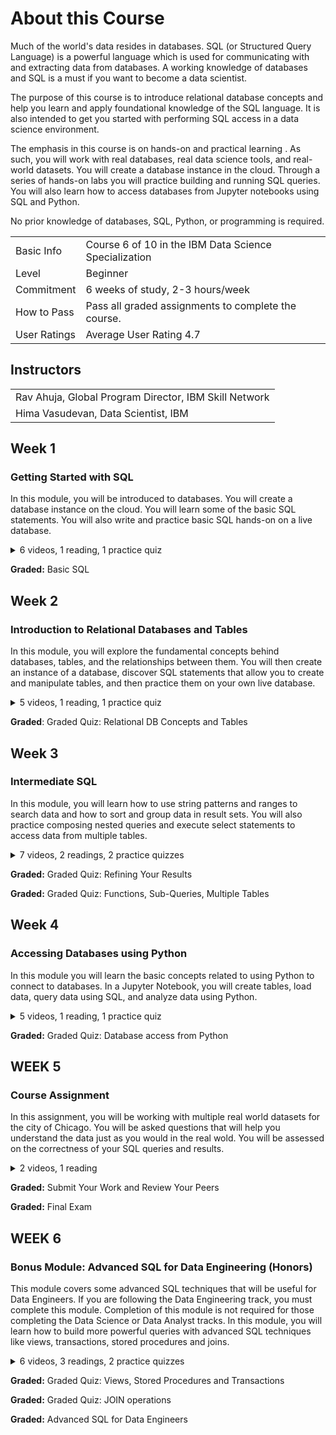 # **About this Course**

Much of the world's data resides in databases. SQL (or Structured Query Language) is a powerful language which is used for communicating with and extracting data from databases. A working knowledge of databases and SQL is a must if you want to become a data scientist.

The purpose of this course is to introduce relational database concepts and help you learn and apply foundational knowledge of the SQL language. It is also intended to get you started with performing SQL access in a data science environment.  

The emphasis in this course is on hands-on and practical learning . As such, you will work with real databases, real data science tools, and real-world datasets. You will create a database instance in the cloud. Through a series of hands-on labs you will practice building and running SQL queries. You will also learn how to access databases from Jupyter notebooks using SQL and Python.

No prior knowledge of databases, SQL, Python, or programming is required.

|             |                                                       |
|-------------|-------------------------------------------------------|
|Basic Info   |Course 6 of 10 in the IBM Data Science Specialization  |
|Level        |Beginner                                               |
|Commitment   |6 weeks of study, 2-3 hours/week                       |
|How to Pass  |Pass all graded assignments to complete the course.    |
|User Ratings |Average User Rating 4.7                                | 

## Instructors
|                                                        |  
|--------------------------------------------------------|
|Rav Ahuja, Global Program Director, IBM Skill Network   |
|Hima Vasudevan, Data Scientist, IBM                     |

## Week 1

### Getting Started with SQL

In this module, you will be introduced to databases. You will create a database instance on the cloud. You will learn some of the basic SQL statements. You will also write and practice basic SQL hands-on on a live database.

<details>
<summary>6 videos, 1 reading, 1 practice quiz</summary>

1. **[Video:** Welcome to SQL for Data Science](https://www.coursera.org/lecture/sql-data-science/welcome-to-sql-for-data-science-ey8Cf)
2. **Video:** Introduction to Databases
3. **Video:** SELECT Statement
4. **Ungraded Plugin:** SELECT statement examples
5. **LTI Item:** Hands-on Lab: Simple SELECT Statements
6. **Video:** COUNT, DISTINCT, LIMIT
7. **LTI Item:** Hands-on Lab: COUNT, DISTINCT, LIMIT
8. **Video:** INSERT Statement
9. **Video:** UPDATE and DELETE Statements
10. **LTI Item:** Hands-on Lab: INSERT, UPDATE, and DELETE
11. **Reading:** Summary & Highlights
12. **Practice Quiz:** Practice Quiz

</details>


**Graded:** Basic SQL

## Week 2

### Introduction to Relational Databases and Tables

In this module, you will explore the fundamental concepts behind databases, tables, and the relationships between them. You will then create an instance of a database, discover SQL statements that allow you to create and manipulate tables, and then practice them on your own live database.

<details>
<summary>5 videos, 1 reading, 1 practice quiz</summary>

1. **[Video:** Relational Database Concepts](https://www.coursera.org/lecture/sql-data-science/relational-database-concepts-VDNRM)
2. **Video:** How to create a Database instance on Cloud
3. **Ungraded Plugin:** Hands-on Lab: Sign up for IBM Cloud, Create Db2 service instance and Get started with the Db2 console
4. **Video:** Types of SQL statements (DDL vs. DML)
5. **Video:** CREATE TABLE Statement
6. **Video:** ALTER, DROP, and Truncate tables
7. **Ungraded Plugin:** Examples to CREATE and DROP tables
8. **Ungraded Plugin:** Hands-on Lab: CREATE, ALTER, TRUNCATE, DROP
9. **Ungraded Plugin:** Hands-on Lab: Create and Load Tables using SQL Scripts
10. **Reading:** Summary & Highlights
11. **Practice Quiz:** Practice Quiz

</details>

**Graded**: Graded Quiz: Relational DB Concepts and Tables

## Week 3

### Intermediate SQL

In this module, you will learn how to use string patterns and ranges to search data and how to sort and group data in result sets. You will also practice composing nested queries and execute select statements to access data from multiple tables.

<details>
<summary>7 videos, 2 readings, 2 practice quizzes</summary>

1. **[Video:** Using String Patterns and Ranges](https://www.coursera.org/lecture/sql-data-science/using-string-patterns-and-ranges-UPbqw)
2. **Video:** Sorting Result Sets
3. **Video:** Grouping Result Sets
4. **Ungraded Plugin:** Hands-on Lab : String Patterns, Sorting & Grouping
5. **Reading:** Summary & Highlights
6. **Practice Quiz:** Practice Quiz
7. **Video:** Built-in Database Functions
8. **Video:** Date and Time Built-in Functions
9. **Ungraded Plugin:** Hands-on Lab: Built-in functions
10. **Video:** Sub-Queries and Nested Selects
11. **Ungraded Plugin:** Hands-on Lab: Sub-queries and Nested SELECTs
12. **Video:** Working with Multiple Tables
13. **Ungraded Plugin:** Hands-on Lab: Working with Multiple Tables
14. **Reading:** Summary & Highlights
15. **Practice Quiz:** Practice Quiz

</details>

**Graded:** Graded Quiz: Refining Your Results

**Graded:** Graded Quiz: Functions, Sub-Queries, Multiple Tables

## Week 4

### Accessing Databases using Python


In this module you will learn the basic concepts related to using Python to connect to databases. In a Jupyter Notebook, you will create tables, load data, query data using SQL, and analyze data using Python.

<details>
  
  <summary>5 videos, 1 reading, 1 practice quiz</summary>

1. **[Video:** How to Access Databases Using Python](https://www.coursera.org/lecture/sql-data-science/how-to-access-databases-using-python-ZtWlh)
2. **Video:** Writing code using DB-API
3. **Video:** Connecting to a database using ibm_db API
4. **Ungraded Plugin:** Lab: Create Database Credentials
5. **LTI Item:** Hands-on Lab: Connecting to a database instance
6. **Video:** Creating tables, loading data and querying data
7. **LTI Item:** Hands-on Lab: Creating tables, inserting and querying Data
8. **Ungraded Plugin:** Introducing SQL Magic
9. **LTI Item:** Hands-on Tutorial: Accessing Databases with SQL magic
10. **Video:** Analyzing data with Python
11. **LTI Item:** Hands-on Lab: Analyzing a real World Data Set
12. **Reading:** Summary & Highlights
13. **Practice Quiz:** Practice Quiz

</details>

**Graded:** Graded Quiz: Database access from Python

## WEEK 5

### Course Assignment

In this assignment, you will be working with multiple real world datasets for the city of Chicago. You will be asked questions that will help you understand the data just as you would in the real wold. You will be assessed on the correctness of your SQL queries and results.

<details>
  <summary>2 videos, 1 reading</summary>

1. **[Video:** Working with Real World Datasets](https://www.coursera.org/lecture/sql-data-science/working-with-real-world-datasets-M0czN)
2. **Video:** Getting Table and Column Details
3. **Ungraded Plugin:** LOADing Data
4. **LTI Item:** Hands-on Lab: Practice Querying Real World Datasets
5. **Ungraded Plugin:** Instructions for Peer-graded assignment
6. **LTI Item:** Jupyter Notebook with Problems for Peer Reviewed Assignment
7. **Reading:** Congratulations & Next Steps

</details>

**Graded:** Submit Your Work and Review Your Peers

**Graded:** Final Exam

## WEEK 6

### Bonus Module: Advanced SQL for Data Engineering (Honors)

This module covers some advanced SQL techniques that will be useful for Data Engineers. If you are following the Data Engineering track, you must complete this module. Completion of this module is not required for those completing the Data Science or Data Analyst tracks. In this module, you will learn how to build more powerful queries with advanced SQL techniques like views, transactions, stored procedures and joins.

<details>
  <summary>6 videos, 3 readings, 2 practice quizzes</summary>

1. **Reading:** About this Honors module
2. **[Video:** Views](https://www.coursera.org/lecture/sql-data-science/views-yIsFm)
3. **Ungraded Plugin:** Hands-on Lab: Using Views
4. **Video:** Stored Procedures
5. **Ungraded Plugin:** Hands-on Lab: Stored Procedures
6. **Video:** ACID Transactions
7. **Ungraded Plugin:** Hands-on Lab: Committing and rolling back a transaction
8. **Reading:** Summary & Highlights
9. **Practice Quiz:** Practice Quiz
10. **Video:** Join Overview
11. **Video:** Inner Join
12. **Video:** Outer Joins
13. **Ungraded Plugin:** Hands-on Lab: Joins
14. **Reading:** Summary & Highlights
15. **Practice Quiz:** Practice Quiz
16. **Ungraded Plugin:** Practice Hands-on Lab: Joins
17. **Ungraded Plugin:** Final Project: Advanced SQL for Data Engineers

</details>

**Graded:** Graded Quiz: Views, Stored Procedures and Transactions

**Graded:** Graded Quiz: JOIN operations

**Graded:** Advanced SQL for Data Engineers
